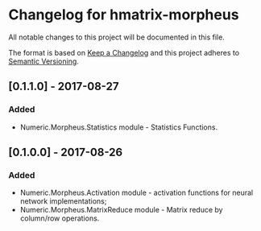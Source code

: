 # Changelog for hmatrix-morpheus

All notable changes to this project will be documented in this file.

The format is based on [Keep a Changelog](http://keepachangelog.com/en/1.0.0/)
and this project adheres to [Semantic Versioning](http://semver.org/spec/v2.0.0.html).


## [0.1.1.0] - 2017-08-27
### Added
- Numeric.Morpheus.Statistics module - Statistics Functions.

## [0.1.0.0] - 2017-08-26
### Added
- Numeric.Morpheus.Activation module - activation functions for neural network implementations;
- Numeric.Morpheus.MatrixReduce module - Matrix reduce by column/row operations.
